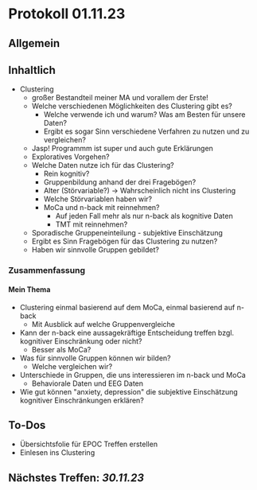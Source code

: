 # Protokoll 01.11.23
## Allgemein
## Inhaltlich
- Clustering
  - großer Bestandteil meiner MA und vorallem der Erste!
  - Welche verschiedenen Möglichkeiten des Clustering gibt es?
    - Welche verwende ich und warum? Was am Besten für unsere Daten?
    - Ergibt es sogar Sinn verschiedene Verfahren zu nutzen und zu vergleichen?
  - Jasp! Programmm ist super und auch gute Erklärungen
  - Exploratives Vorgehen?
  - Welche Daten nutze ich für das Clustering?
    - Rein kognitiv?
    - Gruppenbildung anhand der drei Fragebögen?
    - Alter (Störvariable?) -> Wahrscheinlich nicht ins Clustering
    - Welche Störvariablen haben wir?
    - MoCa und n-back mit reinnehmen?
      - Auf jeden Fall mehr als nur n-back als kognitive Daten
      - TMT mit reinnehmen?
  - Sporadische Gruppeneinteilung - subjektive Einschätzung
  - Ergibt es Sinn Fragebögen für das Clustering zu nutzen?
  - Haben wir sinnvolle Gruppen gebildet?
### Zusammenfassung
#### Mein Thema
- Clustering einmal basierend auf dem MoCa, einmal basierend auf n-back
  - Mit Ausblick auf welche Gruppenvergleiche
- Kann der n-back eine aussagekräftige Entscheidung treffen bzgl. kognitiver Einschränkung oder nicht?
  - Besser als MoCa?
- Was für sinnvolle Gruppen können wir bilden?
  - Welche vergleichen wir?
- Unterschiede in Gruppen, die uns interessieren im n-back und MoCa
  - Behaviorale Daten und EEG Daten
- Wie gut können "anxiety, depression" die subjektive Einschätzung kognitiver Einschränkungen erklären?
## To-Dos
- Übersichtsfolie für EPOC Treffen erstellen
- Einlesen ins Clustering
## Nächstes Treffen: *30.11.23*
